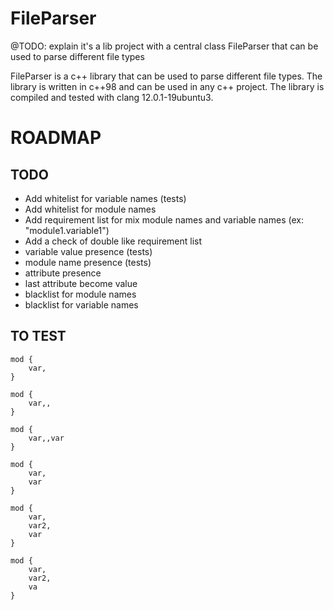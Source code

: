 # FileParser
@TODO: explain it's a lib project with a central class FileParser that can be used to parse different file types

FileParser is a c++ library that can be used to parse different file types. The library is written in c++98 and can be used in any c++ project. The library is compiled and tested with clang 12.0.1-19ubuntu3.

# ROADMAP
## TODO
- Add whitelist for variable names (tests)
- Add whitelist for module names
- Add requirement list for mix module names and variable names (ex: "module1.variable1")
- Add a check of double like requirement list
- variable value presence (tests)
- module name presence (tests)
- attribute presence
- last attribute become value
- blacklist for module names
- blacklist for variable names

## TO TEST
```
mod {
	var,
}
```
```
mod {
	var,,
}
```
```
mod {
	var,,var
}
```
``` unique variable names
mod {
	var,
	var
}
```
``` unique variable names
mod {
	var,
	var2,
	var
}
```
``` FAKE: unique variable names
mod {
	var,
	var2,
	va
}
```
